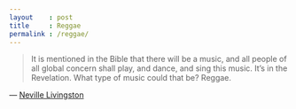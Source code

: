 ```yaml
---
layout    : post
title     : Reggae
permalink : /reggae/
---
```


> It is mentioned in the Bible that there will be a music, and all people of all
> global concern shall play, and dance, and sing this music. It’s in the
> Revelation. What type of music could that be? Reggae.

&mdash; [Neville Livingston](http://en.wikipedia.org/wiki/Bunny_Wailer)
